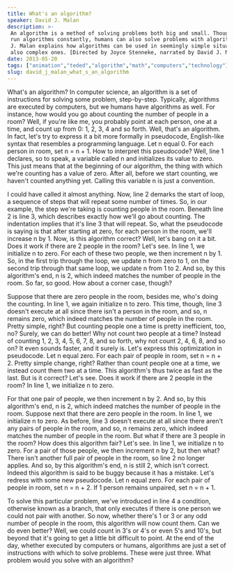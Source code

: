 ```yaml
---
title: What's an algorithm?
speaker: David J. Malan
description: >-
 An algorithm is a method of solving problems both big and small. Though computers
 run algorithms constantly, humans can also solve problems with algorithms. David
 J. Malan explains how algorithms can be used in seemingly simple situations and
 also complex ones. [Directed by Joyce Stenneke, narrated by David J. Malan].
date: 2013-05-20
tags: ["animation","teded","algorithm","math","computers","technology"]
slug: david_j_malan_what_s_an_algorithm
---
```


What's an algorithm? In computer science, an algorithm is a set of instructions for
solving some problem, step-by-step. Typically, algorithms are executed by computers, but
we humans have algorithms as well. For instance, how would you go about counting the
number of people in a room? Well, if you're like me, you probably point at each person,
one at a time, and count up from 0: 1, 2, 3, 4 and so forth. Well, that's an algorithm. In
fact, let's try to express it a bit more formally in pseudocode, English-like syntax that
resembles a programming language. Let n equal 0. For each person in room, set n = n + 1.
How to interpret this pseudocode? Well, line 1 declares, so to speak, a variable called n
and initializes its value to zero. This just means that at the beginning of our algorithm,
the thing with which we're counting has a value of zero. After all, before we start
counting, we haven't counted anything yet. Calling this variable n is just a
convention.

I could have called it almost anything. Now, line 2 demarks the start of loop, a sequence
of steps that will repeat some number of times. So, in our example, the step we're taking
is counting people in the room. Beneath line 2 is line 3, which describes exactly how
we'll go about counting. The indentation implies that it's line 3 that will repeat. So,
what the pseudocode is saying is that after starting at zero, for each person in the room,
we'll increase n by 1. Now, is this algorithm correct? Well, let's bang on it a bit. Does
it work if there are 2 people in the room? Let's see. In line 1, we initialize n to zero.
For each of these two people, we then increment n by 1. So, in the first trip through the
loop, we update n from zero to 1, on the second trip through that same loop, we update n
from 1 to 2. And so, by this algorithm's end, n is 2, which indeed matches the number of
people in the room. So far, so good. How about a corner case, though?

Suppose that there are zero people in the room, besides me, who's doing the counting. In
line 1, we again initialize n to zero. This time, though, line 3 doesn't execute at all
since there isn't a person in the room, and so, n remains zero, which indeed matches the
number of people in the room. Pretty simple, right? But counting people one a time is
pretty inefficient, too, no? Surely, we can do better! Why not count two people at a time?
Instead of counting 1, 2, 3, 4, 5, 6, 7, 8, and so forth, why not count 2, 4, 6, 8, and so
on? It even sounds faster, and it surely is. Let's express this optimization in
pseudocode. Let n equal zero. For each pair of people in room, set n = n + 2. Pretty
simple change, right? Rather than count people one at a time, we instead count them two at
a time. This algorithm's thus twice as fast as the last. But is it correct? Let's see.
Does it work if there are 2 people in the room? In line 1, we initialize n to
zero.

For that one pair of people, we then increment n by 2. And so, by this algorithm's end, n
is 2, which indeed matches the number of people in the room. Suppose next that there are
zero people in the room. In line 1, we initialize n to zero. As before, line 3 doesn't
execute at all since there aren't any pairs of people in the room, and so, n remains zero,
which indeed matches the number of people in the room. But what if there are 3 people in
the room? How does this algorithm fair? Let's see. In line 1, we initialize n to zero. For
a pair of those people, we then increment n by 2, but then what? There isn't another full
pair of people in the room, so line 2 no longer applies. And so, by this algorithm's end,
n is still 2, which isn't correct. Indeed this algorithm is said to be buggy because it
has a mistake. Let's redress with some new pseudocode. Let n equal zero. For each pair of
people in room, set n = n + 2. If 1 person remains unpaired, set n = n +
1.

To solve this particular problem, we've introduced in line 4 a condition, otherwise known
as a branch, that only executes if there is one person we could not pair with another. So
now, whether there's 1 or 3 or any odd number of people in the room, this algorithm will
now count them. Can we do even better? Well, we could count in 3's or 4's or even 5's and
10's, but beyond that it's going to get a little bit difficult to point. At the end of the
day, whether executed by computers or humans, algorithms are just a set of instructions
with which to solve problems. These were just three. What problem would you solve with an
algorithm?

<!--
ad_duration=0
event="TED-Ed"
external_start_time=0
intro_duration=0
is_subtitle_required="False"
is_talk_featured="False"
language="en"
language_swap="False"
native_language="en"
number_of_related_talks=6
number_of_speakers=1
number_of_subtitled_videos=0
number_of_tags=6
number_of_talk_download_languages=21
number_of_talk_more_resources=0
number_of_talk_recommendations=0
number_of_talks_take_actions=0
post_ad_duration=0
published_timestamp="2019-02-12 22:35:34"
recording_date="2013-05-20"
speaker_is_published=0
speaker_name="David J. Malan"
talk_name="What's an algorithm?"
talks_tags=["animation","teded","algorithm","math","computers","technology"]
url_photo_talk="https://s3.amazonaws.com/talkstar-photos/uploads/cfe40656-a45b-49e8-b156-8f663f9dbaa4/81_algorhythm.jpg"
url_webpage="https://www.ted.com/talks/david_j_malan_what_s_an_algorithm"
video_type_name="TED-Ed Original"
-->
